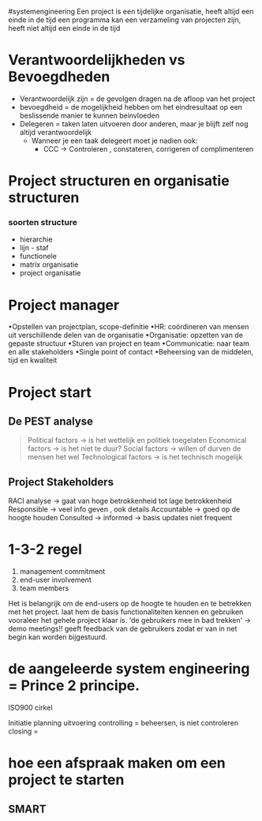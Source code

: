 #systemengineering 
Een project is een tijdelijke organisatie, heeft altijd een einde in de tijd
een programma kan een verzameling van projecten zijn, heeft niet altijd een einde in de tijd

# Verantwoordelijkheden vs Bevoegdheden

- Verantwoordelijk zijn = de gevolgen dragen na de afloop van het project
- bevoegdheid = de mogelijkheid hebben om het eindresultaat op een beslissende manier te kunnen beinvloeden
- Delegeren = taken laten uitvoeren door anderen, maar je blijft zelf nog altijd verantwoordelijk
	- Wanneer je een taak delegeert moet je nadien ook:
		- CCC -> Controleren , constateren, corrigeren of complimenteren

# Project structuren en organisatie structuren

### soorten structure
- hierarchie
- lijn - staf
- functionele
- matrix organisatie
- project organisatie

# Project manager
•Opstellen van projectplan, scope-definitie
•HR: coördineren van mensen uit verschillende delen van de organisatie
•Organisatie: opzetten van de gepaste structuur
•Sturen van project en team
•Communicatie: naar team en alle stakeholders
•Single point of contact
•Beheersing van de middelen, tijd en kwaliteit

# Project start
## De PEST analyse
>Political factors -> is het wettelijk en politiek toegelaten
>Economical factors -> is het niet te duur?
>Social factors -> willen of durven de mensen het wel
>Technological factors -> is het technisch mogelijk

## Project Stakeholders

RACI analyse  -> gaat van hoge betrokkenheid tot lage betrokkenheid
Responsible -> veel info geven , ook details
Accountable -> goed op de hoogte houden
Consulted -> 
informed -> basis updates niet frequent

# 1-3-2 regel
1. management commitment
3. end-user involvement
2. team members

Het is belangrijk om de end-users op de hoogte te houden en te betrekken met het project. laat hem de basis functionaliteiten kennen en gebruiken vooraleer het gehele project klaar is.
'de gebruikers mee in bad trekken'
-> demo meetings!!
geeft feedback van de gebruikers zodat er van in net begin kan worden bijgestuurd.

# de aangeleerde system engineering = Prince 2 principe.

ISO900 cirkel

Initiatie
planning
uitvoering
controlling = beheersen, is niet controleren
closing = 


# hoe een afspraak maken om een project te starten
## SMART

